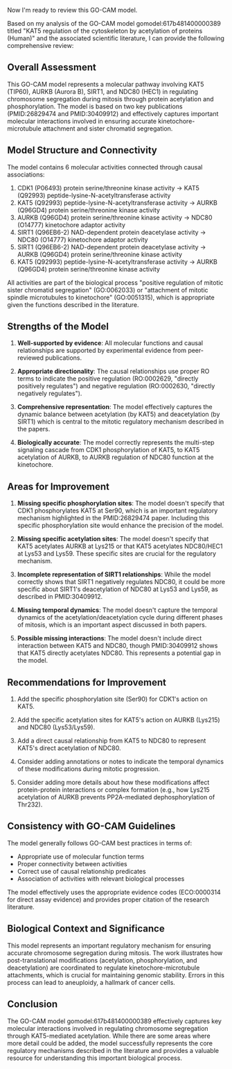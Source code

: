 Now I'm ready to review this GO-CAM model.

Based on my analysis of the GO-CAM model gomodel:617b481400000389 titled "KAT5 regulation of the cytoskeleton by acetylation of proteins (Human)" and the associated scientific literature, I can provide the following comprehensive review:

## Overall Assessment

This GO-CAM model represents a molecular pathway involving KAT5 (TIP60), AURKB (Aurora B), SIRT1, and NDC80 (HEC1) in regulating chromosome segregation during mitosis through protein acetylation and phosphorylation. The model is based on two key publications (PMID:26829474 and PMID:30409912) and effectively captures important molecular interactions involved in ensuring accurate kinetochore-microtubule attachment and sister chromatid segregation.

## Model Structure and Connectivity

The model contains 6 molecular activities connected through causal associations:
1. CDK1 (P06493) protein serine/threonine kinase activity → KAT5 (Q92993) peptide-lysine-N-acetyltransferase activity
2. KAT5 (Q92993) peptide-lysine-N-acetyltransferase activity → AURKB (Q96GD4) protein serine/threonine kinase activity
3. AURKB (Q96GD4) protein serine/threonine kinase activity → NDC80 (O14777) kinetochore adaptor activity
4. SIRT1 (Q96EB6-2) NAD-dependent protein deacetylase activity → NDC80 (O14777) kinetochore adaptor activity
5. SIRT1 (Q96EB6-2) NAD-dependent protein deacetylase activity → AURKB (Q96GD4) protein serine/threonine kinase activity
6. KAT5 (Q92993) peptide-lysine-N-acetyltransferase activity → AURKB (Q96GD4) protein serine/threonine kinase activity

All activities are part of the biological process "positive regulation of mitotic sister chromatid segregation" (GO:0062033) or "attachment of mitotic spindle microtubules to kinetochore" (GO:0051315), which is appropriate given the functions described in the literature.

## Strengths of the Model

1. **Well-supported by evidence**: All molecular functions and causal relationships are supported by experimental evidence from peer-reviewed publications.

2. **Appropriate directionality**: The causal relationships use proper RO terms to indicate the positive regulation (RO:0002629, "directly positively regulates") and negative regulation (RO:0002630, "directly negatively regulates").

3. **Comprehensive representation**: The model effectively captures the dynamic balance between acetylation (by KAT5) and deacetylation (by SIRT1) which is central to the mitotic regulatory mechanism described in the papers.

4. **Biologically accurate**: The model correctly represents the multi-step signaling cascade from CDK1 phosphorylation of KAT5, to KAT5 acetylation of AURKB, to AURKB regulation of NDC80 function at the kinetochore.

## Areas for Improvement

1. **Missing specific phosphorylation sites**: The model doesn't specify that CDK1 phosphorylates KAT5 at Ser90, which is an important regulatory mechanism highlighted in the PMID:26829474 paper. Including this specific phosphorylation site would enhance the precision of the model.

2. **Missing specific acetylation sites**: The model doesn't specify that KAT5 acetylates AURKB at Lys215 or that KAT5 acetylates NDC80/HEC1 at Lys53 and Lys59. These specific sites are crucial for the regulatory mechanism.

3. **Incomplete representation of SIRT1 relationships**: While the model correctly shows that SIRT1 negatively regulates NDC80, it could be more specific about SIRT1's deacetylation of NDC80 at Lys53 and Lys59, as described in PMID:30409912.

4. **Missing temporal dynamics**: The model doesn't capture the temporal dynamics of the acetylation/deacetylation cycle during different phases of mitosis, which is an important aspect discussed in both papers.

5. **Possible missing interactions**: The model doesn't include direct interaction between KAT5 and NDC80, though PMID:30409912 shows that KAT5 directly acetylates NDC80. This represents a potential gap in the model.

## Recommendations for Improvement

1. Add the specific phosphorylation site (Ser90) for CDK1's action on KAT5.

2. Add the specific acetylation sites for KAT5's action on AURKB (Lys215) and NDC80 (Lys53/Lys59).

3. Add a direct causal relationship from KAT5 to NDC80 to represent KAT5's direct acetylation of NDC80.

4. Consider adding annotations or notes to indicate the temporal dynamics of these modifications during mitotic progression.

5. Consider adding more details about how these modifications affect protein-protein interactions or complex formation (e.g., how Lys215 acetylation of AURKB prevents PP2A-mediated dephosphorylation of Thr232).

## Consistency with GO-CAM Guidelines

The model generally follows GO-CAM best practices in terms of:
- Appropriate use of molecular function terms
- Proper connectivity between activities
- Correct use of causal relationship predicates
- Association of activities with relevant biological processes

The model effectively uses the appropriate evidence codes (ECO:0000314 for direct assay evidence) and provides proper citation of the research literature.

## Biological Context and Significance

This model represents an important regulatory mechanism for ensuring accurate chromosome segregation during mitosis. The work illustrates how post-translational modifications (acetylation, phosphorylation, and deacetylation) are coordinated to regulate kinetochore-microtubule attachments, which is crucial for maintaining genomic stability. Errors in this process can lead to aneuploidy, a hallmark of cancer cells.

## Conclusion

The GO-CAM model gomodel:617b481400000389 effectively captures key molecular interactions involved in regulating chromosome segregation through KAT5-mediated acetylation. While there are some areas where more detail could be added, the model successfully represents the core regulatory mechanisms described in the literature and provides a valuable resource for understanding this important biological process.